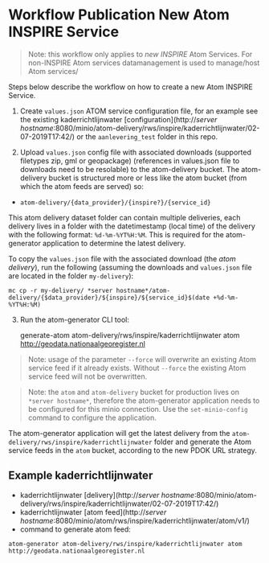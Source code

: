 # Workflow Publication New Atom INSPIRE Service

> Note: this workflow only applies to *new* *INSPIRE* Atom Services. For non-INSPIRE Atom services datamanagement is used to manage/host Atom services/ 

Steps below describe the workflow on how to create a new Atom INSPIRE Service.

1. Create `values.json` ATOM service configuration file, for an example see the existing kaderrichtlijnwater [configuration](http://*server hostname*:8080/minio/atom-delivery/rws/inspire/kaderrichtlijnwater/02-07-2019T17:42/) or the `aanlevering_test` folder in this repo.

2. Upload `values.json` config file with associated downloads (supported filetypes zip, gml or geopackage) (references in values.json file to downloads need to be resolable) to the atom-delivery bucket. The atom-delivery bucket is structured more or less like the atom bucket (from which the atom feeds are served) so:

- `atom-delivery/{data_provider}/{inspire?}/{service_id}`

This atom delivery dataset folder can contain multiple deliveries, each delivery lives in a folder with the datetimestamp (local time) of the delivery with the following format: `%d-%m-%YT%H:%M`. This is required for the atom-generator application to determine the latest delivery. 

To copy the `values.json` file with the associated download (the *atom delivery*), run the following (assuming the downloads and `values.json` file are located in the folder `my-delivery`):

```
mc cp -r my-delivery/ *server hostname*/atom-delivery/{$data_provider}/${inspire}/${service_id}$(date +%d-%m-%YT%H:%M)
```

3. Run the atom-generator CLI tool:

    generate-atom atom-delivery/rws/inspire/kaderrichtlijnwater atom http://geodata.nationaalgeoregister.nl

> Note: usage of the parameter `--force` will overwrite an existing Atom service feed if it already exists. Without `--force` the existing Atom service feed will not be overwritten. 

> Note: the `atom` and `atom-delivery` bucket for production lives on `*server hostname*`, therefore the atom-generator application needs to be configured for this minio connection. Use the `set-minio-config` command to configure the application. 

The atom-generator application will get the latest delivery from the `atom-delivery/rws/inspire/kaderrichtlijnwater` folder and generate the Atom service feeds in the `atom` bucket, according to the new PDOK URL strategy.


## Example kaderrichtlijnwater

- kaderrichtlijnwater [delivery](http://*server hostname*:8080/minio/atom-delivery/rws/inspire/kaderrichtlijnwater/02-07-2019T17:42/)
- kaderrichtlijnwater [atom feed](http://*server hostname*:8080/minio/atom/rws/inspire/kaderrichtlijnwater/atom/v1/)
- command to generate atom feed:

```
atom-generator atom-delivery/rws/inspire/kaderrichtlijnwater atom http://geodata.nationaalgeoregister.nl
```
